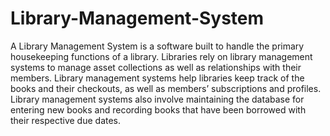 # Library-Management-System
A Library Management System is a software built to handle the primary housekeeping functions of a library. Libraries rely on library management systems to manage asset collections as well as relationships with their members. Library management systems help libraries keep track of the books and their checkouts, as well as members’ subscriptions and profiles.  Library management systems also involve maintaining the database for entering new books and recording books that have been borrowed with their respective due dates.
